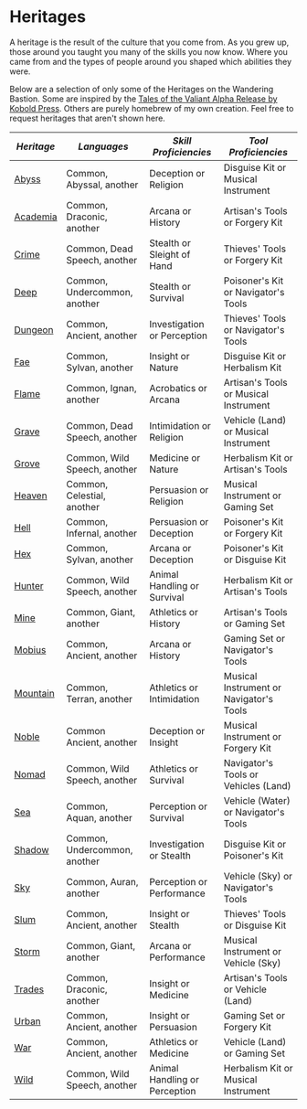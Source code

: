 # Heritages

A heritage is the result of the culture that you come from. As you grew up, those around you taught you many of the skills you now know. Where you came from and the types of people around you shaped which abilities they were.

Below are a selection of only some of the Heritages on the Wandering Bastion. Some are inspired by the [Tales of the Valiant Alpha Release by Kobold Press](https://koboldpress.com/kpstore/product/tales-of-the-valiant-alpha-release-pdf/). Others are purely homebrew of my own creation. Feel free to request heritages that aren't shown here.

| ***Heritage***          | ***Languages***              | ***Skill Proficiencies***     | ***Tool Proficiencies***                |
| ----------------------- | ---------------------------- | ----------------------------- | --------------------------------------- |
| [Abyss](abyss.md)     | Common, Abyssal, another     | Deception or Religion         | Disguise Kit or Musical Instrument      |
| [Academia](academia.md) | Common, Draconic, another    | Arcana or History             | Artisan's Tools or Forgery Kit          |
| [Crime](crime.md)       | Common, Dead Speech, another | Stealth or Sleight of Hand    | Thieves' Tools or Forgery Kit           |
| [Deep](deep.md)         | Common, Undercommon, another | Stealth or Survival           | Poisoner's Kit or Navigator's Tools     |
| [Dungeon](dungeon.md)   | Common, Ancient, another     | Investigation or Perception   | Thieves' Tools or Navigator's Tools     |
| [Fae](fae.md)           | Common, Sylvan, another      | Insight or Nature             | Disguise Kit or Herbalism Kit           |
| [Flame](flame.md)       | Common, Ignan, another       | Acrobatics or Arcana          | Artisan's Tools or Musical Instrument   |
| [Grave](grave.md)       | Common, Dead Speech, another | Intimidation or Religion      | Vehicle (Land) or Musical Instrument    |
| [Grove](grove.md)       | Common, Wild Speech, another | Medicine or Nature            | Herbalism Kit or Artisan's Tools        |
| [Heaven](heaven.md)     | Common, Celestial, another   | Persuasion or Religion        | Musical Instrument or Gaming Set        |
| [Hell](hell.md)         | Common, Infernal, another    | Persuasion or Deception       | Poisoner's Kit or Forgery Kit           |
| [Hex](hex.md)           | Common, Sylvan, another      | Arcana or Deception           | Poisoner's Kit or Disguise Kit          |
| [Hunter](hunter.md)     | Common, Wild Speech, another | Animal Handling or Survival   | Herbalism Kit or Artisan's Tools        |
| [Mine](mine.md)         | Common, Giant, another       | Athletics or History          | Artisan's Tools or Gaming Set           |
| [Mobius](mobius.md)     | Common, Ancient, another     | Arcana or History             | Gaming Set or Navigator's Tools         |
| [Mountain](mountain.md) | Common, Terran, another      | Athletics or Intimidation     | Musical Instrument or Navigator's Tools |
| [Noble](noble.md)       | Common Ancient, another      | Deception or Insight          | Musical Instrument or Forgery Kit       |
| [Nomad](nomad.md)       | Common, Wild Speech, another | Athletics or Survival         | Navigator's Tools or Vehicles (Land)    |
| [Sea](sea.md)           | Common, Aquan, another       | Perception or Survival        | Vehicle (Water) or Navigator's Tools    |
| [Shadow](shadow.md)     | Common, Undercommon, another | Investigation or Stealth      | Disguise Kit or Poisoner's Kit          |
| [Sky](sky.md)           | Common, Auran, another       | Perception or Performance     | Vehicle (Sky) or Navigator's Tools      |
| [Slum](slum.md)         | Common, Ancient, another     | Insight or Stealth            | Thieves' Tools or Disguise Kit          |
| [Storm](storm.md)       | Common, Giant, another       | Arcana or Performance         | Musical Instrument or Vehicle (Sky)     |
| [Trades](trades.md)     | Common, Draconic, another    | Insight or Medicine           | Artisan's Tools or Vehicle (Land)       |
| [Urban](urban.md)       | Common, Ancient, another     | Insight or Persuasion         | Gaming Set or Forgery Kit               |
| [War](war.md)           | Common, Ancient, another     | Athletics or Medicine         | Vehicle (Land) or Gaming Set            |
| [Wild](wild.md)         | Common, Wild Speech, another | Animal Handling or Perception | Herbalism Kit or Musical Instrument     |

